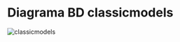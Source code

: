 # Diagrama BD classicmodels

![classicmodels](https://user-images.githubusercontent.com/71915068/99926299-d74af680-2d06-11eb-848d-5637fdc11352.png)
